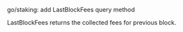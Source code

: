 go/staking: add LastBlockFees query method

LastBlockFees returns the collected fees for previous block.
